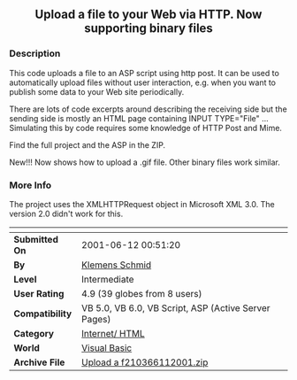 ﻿<div align="center">

## Upload a file to your Web via HTTP\. Now supporting binary files


</div>

### Description

This code uploads a file to an ASP script using http post. It can be used to automatically upload files without user interaction, e.g. when you want to publish some data to your Web site periodically.

There are lots of code excerpts around describing the receiving side but the sending side is mostly an HTML page containing INPUT TYPE="File" ... Simulating this by code requires some knowledge of HTTP Post and Mime.

Find the full project and the ASP in the ZIP.

New!!! Now shows how to upload a .gif file. Other binary files work similar.
 
### More Info
 
The project uses the XMLHTTPRequest object in Microsoft XML 3.0. The version 2.0 didn't work for this.


<span>             |<span>
---                |---
**Submitted On**   |2001-06-12 00:51:20
**By**             |[Klemens Schmid](https://github.com/Planet-Source-Code/PSCIndex/blob/master/ByAuthor/klemens-schmid.md)
**Level**          |Intermediate
**User Rating**    |4.9 (39 globes from 8 users)
**Compatibility**  |VB 5\.0, VB 6\.0, VB Script, ASP \(Active Server Pages\) 
**Category**       |[Internet/ HTML](https://github.com/Planet-Source-Code/PSCIndex/blob/master/ByCategory/internet-html__1-34.md)
**World**          |[Visual Basic](https://github.com/Planet-Source-Code/PSCIndex/blob/master/ByWorld/visual-basic.md)
**Archive File**   |[Upload a f210366112001\.zip](https://github.com/Planet-Source-Code/klemens-schmid-upload-a-file-to-your-web-via-http-now-supporting-binary-files__1-6076/archive/master.zip)








